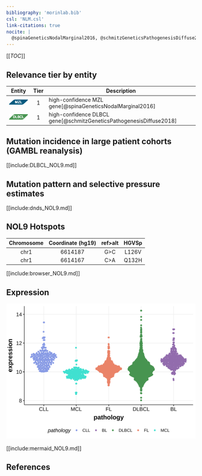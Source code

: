 ```yaml
---
bibliography: 'morinlab.bib'
csl: 'NLM.csl'
link-citations: true
nocite: |
  @spinaGeneticsNodalMarginal2016, @schmitzGeneticsPathogenesisDiffuse2018, 
---
```

[[_TOC_]]


## Relevance tier by entity

|Entity|Tier|Description               |
|:------:|:----:|--------------------------|
|![MZL](images/icons/MZL_tier1.png)|1|high-confidence MZL gene[@spinaGeneticsNodalMarginal2016]|
|![DLBCL](images/icons/DLBCL_tier1.png) |1   |high-confidence DLBCL gene[@schmitzGeneticsPathogenesisDiffuse2018]|

## Mutation incidence in large patient cohorts (GAMBL reanalysis)

[[include:DLBCL_NOL9.md]]

## Mutation pattern and selective pressure estimates

[[include:dnds_NOL9.md]]

## NOL9 Hotspots

| Chromosome |Coordinate (hg19) | ref>alt | HGVSp | 
 | :---:| :---: | :--: | :---: |
| chr1 | 6614187 | G>C | L126V |
| chr1 | 6614167 | C>A | Q132H |

[[include:browser_NOL9.md]]

## Expression
![](images/gene_expression/NOL9_by_pathology.svg)
<!-- ORIGIN: spinaGeneticsNodalMarginal2016b -->
<!-- DLBCL: schmitzGeneticsPathogenesisDiffuse2018a -->
<!-- MZL: spinaGeneticsNodalMarginal2016b -->

[[include:mermaid_NOL9.md]]

## References

